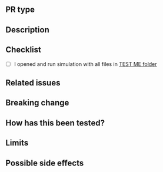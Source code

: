 <!-- This is a template for pull requests -->

PR type <!-- Bug fix, New feature, or Refactoring -->
-------


Description <!-- What does your PR do? -->
-----------


Checklist <!-- For completed items, change [ ] to [x]. -->
---------


- [ ] I opened and run simulation with all files in [TEST ME folder](https://www.dropbox.com/sh/4jtsd9779lo7yu9/AABJNo-_xliwvEZcDgUxNbXba?dl=0)


<!--
SECTIONS BELOW ARE OPTIONAL. REMOVE ITEMS THAT DO NOT APPLY.
-->

Related issues
--------------

Breaking change <!-- Does your PR break some compatibility or existing feature? -->
---------------


How has this been tested?
-------------------------

Limits <!-- Is there some case where your PR can't handle the problem or cause a minor issue? -->
------


Possible side effects
---------------------


